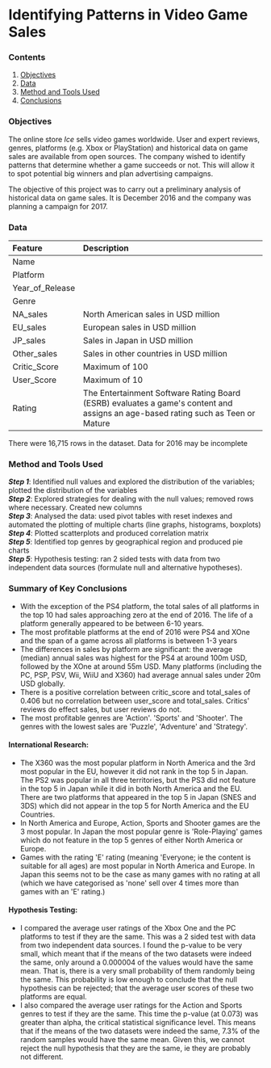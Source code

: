 # Identifying Patterns in Video Game Sales

### Contents
1. [Objectives](https://github.com/SteveLewisUK/datascience_bootcamp_projects/blob/main/identifying_patterns_in_video_game_sales/README.md#objectives)
2. [Data](https://github.com/SteveLewisUK/datascience_bootcamp_projects/blob/main/identifying_patterns_in_video_game_sales/README.md#data)
3. [Method and Tools Used](https://github.com/SteveLewisUK/datascience_bootcamp_projects/tree/main/identifying_patterns_in_video_game_sales#method-and-tools-used)
4. [Conclusions](https://github.com/SteveLewisUK/datascience_bootcamp_projects/blob/main/identifying_patterns_in_video_game_sales/README.md#summary-of-key-conclusions)<br />


### Objectives
The online store *Ice* sells video games worldwide. User and expert reviews, genres, platforms (e.g. Xbox or PlayStation) and historical data on game sales are available from open sources. The company wished to identify patterns that determine whether a game succeeds or not. This will allow it to spot potential big winners and plan advertising campaigns.

The objective of this project was to carry out a preliminary analysis of historical data on game sales. It is December 2016 and the company was planning a campaign for 2017.<br />


### Data
|**Feature** | **Description** |
|:---------------|:-----------------|
| Name  |     |
|Platform          |                          |
| Year_of_Release      |                     |
| Genre                |                     |
| NA_sales             | North American sales in USD million |
| EU_sales             | European sales in USD million       |
| JP_sales              | Sales in Japan in USD million      |
| Other_sales  |    Sales in other countries in USD million   |
| Critic_Score     |   Maximum of 100   |
| User_Score     |   Maximum of 10    |
| Rating     |  The Entertainment Software Rating Board (ESRB) evaluates a game's content and assigns an age-based rating such as Teen or Mature   |

There were 16,715 rows in the dataset.  Data for 2016 may be incomplete<br />


### Method and Tools Used
***Step 1***: Identified null values and explored the distribution of the variables; plotted the distribution of the variables\
***Step 2***: Explored strategies for dealing with the null values; removed rows where necessary. Created new columns\
***Step 3***: Analysed the data: used pivot tables with reset indexes and automated the plotting of multiple charts (line graphs, histograms, boxplots)\
***Step 4***: Plotted scatterplots and produced correlation matrix\
***Step 5***: Identified top genres by geographical region and produced pie charts\
***Step 5***: Hypothesis testing: ran 2 sided tests with data from two independent data sources (formulate null and alternative hypotheses).<br />


### Summary of Key Conclusions
- With the exception of the PS4 platform, the total sales of all platforms in the top 10 had sales approaching zero at the end of 2016. The life of a platform generally appeared to be between 6-10 years.
- The most profitable platforms at the end of 2016 were PS4 and XOne and the span of a game across all platforms is between 1-3 years
- The differences in sales by platform are significant: the average (median) annual sales was highest for the PS4 at around 100m USD, followed by the XOne at around 55m USD. Many platforms (including the PC, PSP, PSV, Wii, WiiU and X360) had average annual sales under 20m USD globally.
- There is a positive correlation between critic_score and total_sales of 0.406 but no correlation between user_score and total_sales. Critics' reviews do effect sales, but user reviews do not. 
- The most profitable genres are 'Action'. 'Sports' and 'Shooter'. The genres with the lowest sales are 'Puzzle', 'Adventure' and 'Strategy'.

#### International Research:
  
- The X360 was the most popular platform in North America and the 3rd most popular in the EU, however it did not rank in the top 5 in Japan. The PS2 was popular in all three territories, but the PS3 did not feature in the top 5 in Japan while it did in both North America and the EU. There are two platforms that appeared in the top 5 in Japan (SNES and 3DS) which did not appear in the top 5 for North America and the EU Countries.
- In North America and Europe, Action, Sports and Shooter games are the 3 most popular. In Japan the most popular genre is 'Role-Playing' games which do not feature in the top 5 genres of either North America or Europe.
- Games with the rating 'E' rating (meaning 'Everyone; ie the content is suitable for all ages) are most popular in North America and Europe. In Japan this seems not to be the case as many games with no rating at all (which we have categorised as 'none' sell over 4 times more than games with an 'E' rating.)

#### Hypothesis Testing:

- I compared the average user ratings of the Xbox One and the PC platforms to test if they are the same. This was a 2 sided test with data from two independent data sources. I found the p-value to be very small, which meant that if the means of the two datasets were indeed the same, only around a 0.000004 of the values would have the same mean. That is, there is a very small probability of them randomly being the same. This probability is low enough to conclude that the null hypothesis can be rejected; that the average user scores of these two platforms are equal.
- I also compared the average user ratings for the Action and Sports genres to test if they are the same. This time the p-value (at 0.073) was greater than alpha, the critical statistical significance level. This means that if the means of the two datasets were indeed the same, 7.3% of the random samples would have the same mean. Given this, we cannot reject the null hypothesis that they are the same, ie they are probably not different.
